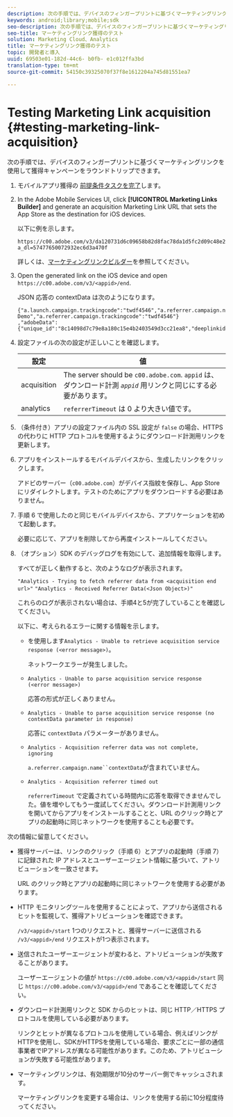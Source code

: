 ```yaml
---
description: 次の手順では、デバイスのフィンガープリントに基づくマーケティングリンクを使用して獲得キャンペーンをラウンドトリップできます。
keywords: android;library;mobile;sdk
seo-description: 次の手順では、デバイスのフィンガープリントに基づくマーケティングリンクを使用して獲得キャンペーンをラウンドトリップできます。
seo-title: マーケティングリンク獲得のテスト
solution: Marketing Cloud、Analytics
title: マーケティングリンク獲得のテスト
topic: 開発者と導入
uuid: 69503e01-182d-44c6- b0fb- e1c012ffa3bd
translation-type: tm+mt
source-git-commit: 54150c39325070f37f8e1612204a745d81551ea7

---
```



# Testing Marketing Link acquisition {#testing-marketing-link-acquisition}

次の手順では、デバイスのフィンガープリントに基づくマーケティングリンクを使用して獲得キャンペーンをラウンドトリップできます。

1. モバイルアプリ獲得の [前提条件タスクを完了](/help/ios/acquisition-main/acquisition.md)します。
1. In the Adobe Mobile Services UI, click **[!UICONTROL Marketing Links Builder]** and generate an acquisition Marketing Link URL that sets the App Store as the destination for iOS devices.

   以下に例を示します。

   ```
   https://c00.adobe.com/v3/da120731d6c09658b82d8fac78da1d5fc2d09c48e21b3a55f9e2d7344e08425d/start?a_dl=57477650072932ec6d3a470f
   ```

   詳しくは、[マーケティングリンクビルダー](/help/using/acquisition-main/c-marketing-links-builder/c-marketing-links-builder.md)を参照してください。


1. Open the generated link on the iOS device and open `https://c00.adobe.com/v3/<appid>/end`.

   JSON 応答の contextData は次のようになります。

   ```js{"fingerprint":"bae91bb778f0ad52e37f0892961d06ac6a5c935b","endCallbacks":["***"],"timestamp":1464301217,"appguid":"da120731d6c09658b82d8fac78da1d5fc2d09c48e21b3a55f9e2d7344e08425d","contextData":
   {"a.launch.campaign.trackingcode":"twdf4546","a.referrer.campaign.name":"iOS Demo","a.referrer.campaign.trackingcode":"twdf4546"}
   ,"adobeData":{"unique_id":"8c14098d7c79e8a180c15e4b2403549d3cc21ea8","deeplinkid":"57477650072932ec6d3a470f"}}
   ```

1. 設定ファイルの次の設定が正しいことを確認します。

   | 設定 | 値 |
   |--- |--- |
   | acquisition | The server should be  `c00.adobe.com`. `appid` は、ダウンロード計測 *`appid`* 用リンクと同じにする必要があります。 |
   | analytics | `referrerTimeout` は 0 より大きい値です。 |

1. （条件付き）アプリの設定ファイル内の SSL 設定が `false` の場合、HTTPS の代わりに HTTP プロトコルを使用するようにダウンロード計測用リンクを更新します。
1. アプリをインストールするモバイルデバイスから、生成したリンクをクリックします。

   アドビのサーバー（`c00.adobe.com`）がデバイス指紋を保存し、App Store にリダイレクトします。テストのためにアプリをダウンロードする必要はありません。
1. 手順 6 で使用したのと同じモバイルデバイスから、アプリケーションを初めて起動します。

   必要に応じて、アプリを削除してから再度インストールしてください。
1. （オプション）SDK のデバッグログを有効にして、追加情報を取得します。

   すべてが正しく動作すると、次のようなログが表示されます。

   `"Analytics - Trying to fetch referrer data from <acquisition end url>"`
   `"Analytics - Received Referrer Data(<Json Object>)"`

   これらのログが表示されない場合は、手順4と5が完了していることを確認してください。

   以下に、考えられるエラーに関する情報を示します。

   *  を使用します`Analytics - Unable to retrieve acquisition service response (<error message>)`。

      ネットワークエラーが発生しました。

   * `Analytics - Unable to parse acquisition service response (<error message>)`

      応答の形式が正しくありません。

   * `Analytics - Unable to parse acquisition service response (no contextData parameter in response)`

      応答に `contextData` パラメーターがありません。

   * `Analytics - Acquisition referrer data was not complete, ignoring`

      `a.referrer.campaign.name``contextData`が含まれていません。

   * `Analytics - Acquisition referrer timed out`

      `referrerTimeout` で定義されている時間内に応答を取得できませんでした。値を増やしてもう一度試してください。ダウンロード計測用リンクを開いてからアプリをインストールすることと、URL のクリック時とアプリの起動時に同じネットワークを使用することも必要です。

次の情報に留意してください。

* 獲得サーバーは、リンクのクリック（手順 6）とアプリの起動時（手順 7）に記録された IP アドレスとユーザーエージェント情報に基づいて、アトリビューションを一致させます。

   URL のクリック時とアプリの起動時に同じネットワークを使用する必要があります。

* HTTP モニタリングツールを使用することによって、アプリから送信されるヒットを監視して、獲得アトリビューションを確認できます。

   `/v3/<appid>/start` 1つのリクエストと、獲得サーバーに送信される `/v3/<appid>/end` リクエストが1つ表示されます。

* 送信されたユーザーエージェントが変わると、アトリビューションが失敗することがあります。

   ユーザーエージェントの値が `https://c00.adobe.com/v3/<appid>/start` 同じ `https://c00.adobe.com/v3/<appid>/end` であることを確認してください。

* ダウンロード計測用リンクと SDK からのヒットは、同じ HTTP／HTTPS プロトコルを使用している必要があります。

   リンクとヒットが異なるプロトコルを使用している場合、例えばリンクがHTTPを使用し、SDKがHTTPSを使用している場合、要求ごとに一部の通信事業者でIPアドレスが異なる可能性があります。このため、アトリビューションが失敗する可能性があります。

* マーケティングリンクは、有効期限が10分のサーバー側でキャッシュされます。

   マーケティングリンクを変更する場合は、リンクを使用する前に10分程度待ってください。